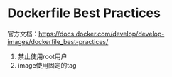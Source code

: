 # Dockerfile Best Practices

官方文档：https://docs.docker.com/develop/develop-images/dockerfile_best-practices/

1. 禁止使用root用户
2. image使用固定的tag

